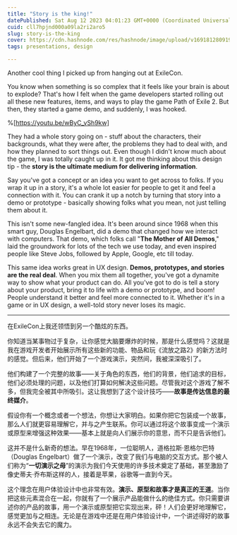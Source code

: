 ```yaml
---
title: "Story is the king!"
datePublished: Sat Aug 12 2023 04:01:23 GMT+0000 (Coordinated Universal Time)
cuid: cll7hpjnd000a09la2ri2aro5
slug: story-is-the-king
cover: https://cdn.hashnode.com/res/hashnode/image/upload/v1691812809192/974c4a2c-d97c-4219-b47b-4e6b0c719fb0.png
tags: presentations, design

---
```


Another cool thing I picked up from hanging out at ExileCon.

You know when something is so complex that it feels like your brain is about to explode? That's how I felt when the game developers started rolling out all these new features, items, and ways to play the game Path of Exile 2. But then, they started a game demo, and suddenly, I was hooked.

%[https://youtu.be/wByC_vSh9kw] 

They had a whole story going on - stuff about the characters, their backgrounds, what they were after, the problems they had to deal with, and how they planned to sort things out. Even though I didn't know much about the game, I was totally caught up in it. It got me thinking about this design tip - the **story is the ultimate medium for delivering information**.

Say you've got a concept or an idea you want to get across to folks. If you wrap it up in a story, it's a whole lot easier for people to get it and feel a connection with it. You can crank it up a notch by turning that story into a demo or prototype - basically showing folks what you mean, not just telling them about it.

This isn't some new-fangled idea. It's been around since 1968 when this smart guy, Douglas Engelbart, did a demo that changed how we interact with computers. That demo, which folks call "**The Mother of All Demos**," laid the groundwork for lots of the tech we use today, and even inspired people like Steve Jobs, followed by Apple, Google, etc till today.

This same idea works great in UX design. **Demos, prototypes, and stories are the real deal**. When you mix them all together, you've got a dynamite way to show what your product can do. All you've got to do is tell a story about your product, bring it to life with a demo or prototype, and boom! People understand it better and feel more connected to it. Whether it's in a game or in UX design, a well-told story never loses its magic.

---

在ExileCon上我还领悟到另一个酷炫的东西。

你知道当某事物过于复杂，让你感觉大脑要爆炸的时候，那是什么感觉吗？这就是我在游戏开发者开始展示所有这些新的功能、物品和玩《流放之路2》的新方法时的感觉。但后来，他们开始了一个游戏演示，突然间，我被深深吸引了。

他们构建了一个完整的故事——关于角色的东西，他们的背景，他们追求的目标，他们必须处理的问题，以及他们打算如何解决这些问题。尽管我对这个游戏了解不多，但我完全被其中所吸引。这让我想到了这个设计技巧——**故事是传达信息的最终媒介**。

假设你有一个概念或者一个想法，你想让大家明白。如果你把它包装成一个故事，那么人们就更容易理解它，并与之产生联系。你可以通过将这个故事变成一个演示或原型来增强这种效果——基本上就是向人们展示你的意思，而不只是告诉他们。

这并不是什么新奇的想法。早在1968年，一位聪明人，道格拉斯·恩格尔巴特（Douglas Engelbart）做了一个演示，改变了我们与电脑的交互方式。那个被人们称为“**一切演示之母**”的演示为我们今天使用的许多技术奠定了基础，甚至激励了像史蒂夫·乔布斯这样的人，接着是苹果，谷歌等一直到今天。

这个理念在用户体验设计中也非常有效。**演示、原型和故事才是真正的王道**。当你把这些元素混合在一起，你就有了一个展示产品能做什么的绝佳方式。你只需要讲述你的产品的故事，用一个演示或原型把它实现出来，砰！人们会更好地理解它，感觉更加与之相连。无论是在游戏中还是在用户体验设计中，一个讲述得好的故事永远不会失去它的魔力。